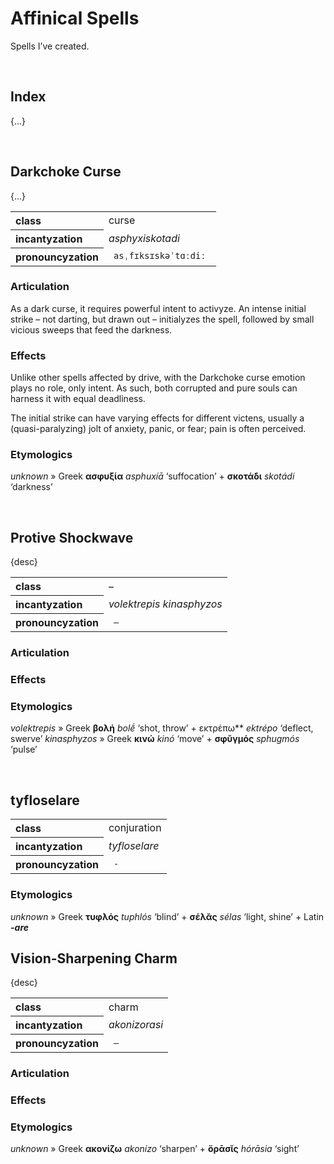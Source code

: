 # Affinical Spells

Spells I’ve created.


<br>


## Index

{...}


<br>


## Darkchoke Curse

{...}

<table>
  <tr>
    <th align="left"> class </th>
    <td> curse </td>
  </th>
  <tr>
    <th align="left"> incantyzation </th>
    <td> <em> asphyxiskotadi </em> </td>
  </tr>
  <tr>
    <th align="left"> pronouncyzation </th>
    <td> <code> asˌfɪksɪskəˈtɑːdiː </code> </td>
  </tr>
</table>

### Articulation
As a dark curse, it requires powerful intent to activyze. An intense initial strike – not darting, but drawn out – initialyzes the spell, followed by small vicious sweeps that feed the darkness. 

### Effects
Unlike other spells affected by drive, with the Darkchoke curse emotion plays no role, only intent. As such, both corrupted and pure souls can harness it with equal deadliness.

The initial strike can have varying effects for different victens, usually a (quasi-paralyzing) jolt of anxiety, panic, or fear; pain is often perceived.

### Etymologics
*unknown* » Greek **ασφυξία** *asphuxíā* ‘suffocation’ + **σκοτάδι** *skotádi* ‘darkness’


<br>


## Protive Shockwave

{desc}

<table>
  <tr>
    <th align="left"> class </th>
    <td> – </td>
  </th>
  <tr>
    <th align="left"> incantyzation </th>
    <td> <em> volektrepis kinasphyzos </em> </td>
  </tr>
  <tr>
    <th align="left"> pronouncyzation </th>
    <td> <code> – </code> </td>
  </tr>
</table>

### Articulation

### Effects

### Etymologics
*volektrepis* » Greek **βολή** *bolḗ* ‘shot, throw’ + εκτρέπω** *ektrépo* ‘deflect, swerve’
*kinasphyzos* » Greek **κινώ** *kinó* ‘move’ + **σφῠγμός** *sphugmós* ‘pulse’


<br>


## tyfloselare

<table>
  <tr>
    <th align="left"> class </th>
    <td> conjuration </td>
  </th>
  <tr>
    <th align="left"> incantyzation </th>
    <td> <em> tyfloselare </em> </td>
  </tr>
  <tr>
    <th align="left"> pronouncyzation </th>
    <td> <code> - </code> </td>
  </tr>
</table>

### Etymologics
*unknown* » Greek **τυφλός** *tuphlós* ‘blind’ + **σέλᾰς** *sélas* ‘light, shine’ + Latin ***-are***


## Vision-Sharpening Charm

{desc}

<table>
  <tr>
    <th align="left"> class </th>
    <td> charm </td>
  </th>
  <tr>
    <th align="left"> incantyzation </th>
    <td> <em> akonizorasi </em> </td>
  </tr>
  <tr>
    <th align="left"> pronouncyzation </th>
    <td> <code> – </code> </td>
  </tr>
</table>

### Articulation

### Effects

### Etymologics
*unknown* » Greek **ακονίζω** *akonízo* ‘sharpen’ + **ὅρᾱσῐς** *hórāsia* ‘sight’
